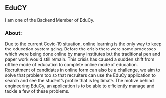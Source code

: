 ## EduCY
I am one of the Backend Member of EduCy.
### About:
Due to the current Covid-19 situation, online learning is the only way to keep the education system going. Before the crisis there were some processes 
which were being done online by many institutes but the traditional pen and paper work would still remain. This crisis has caused a sudden shift from 
offline mode of education to complete online mode of education. Recruitment of candidates in online form can also be a challenge, we aim to solve that 
problem too so that recruiters can use the EduCy application to search and see the student’s profile that is legitimate. The motive behind engineering 
EduCy, an application is to be able to efficiently manage and tackle a few of these problems.
